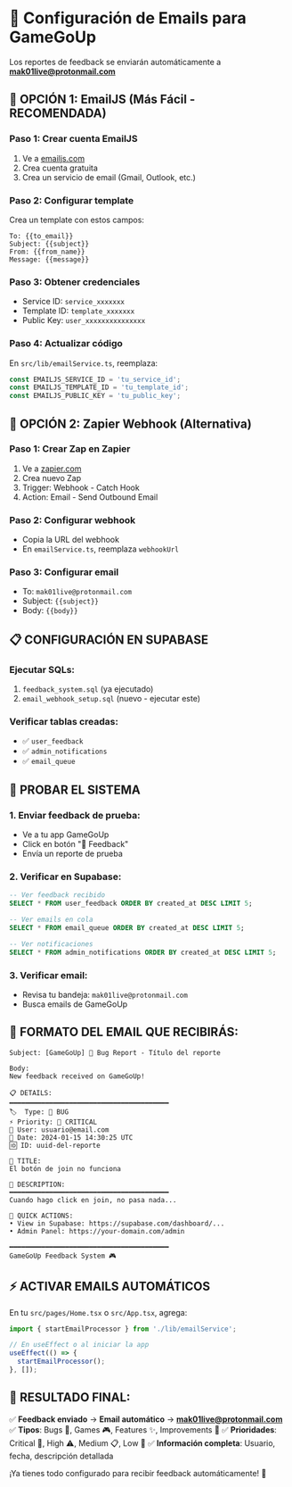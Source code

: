 # 📧 Configuración de Emails para GameGoUp

Los reportes de feedback se enviarán automáticamente a **mak01live@protonmail.com**

## 🚀 OPCIÓN 1: EmailJS (Más Fácil - RECOMENDADA)

### Paso 1: Crear cuenta EmailJS
1. Ve a [emailjs.com](https://www.emailjs.com/)
2. Crea cuenta gratuita
3. Crea un servicio de email (Gmail, Outlook, etc.)

### Paso 2: Configurar template
Crea un template con estos campos:
```
To: {{to_email}}
Subject: {{subject}}
From: {{from_name}}
Message: {{message}}
```

### Paso 3: Obtener credenciales
- Service ID: `service_xxxxxxx`
- Template ID: `template_xxxxxxx`
- Public Key: `user_xxxxxxxxxxxxxxx`

### Paso 4: Actualizar código
En `src/lib/emailService.ts`, reemplaza:
```typescript
const EMAILJS_SERVICE_ID = 'tu_service_id';
const EMAILJS_TEMPLATE_ID = 'tu_template_id';
const EMAILJS_PUBLIC_KEY = 'tu_public_key';
```

## 🔗 OPCIÓN 2: Zapier Webhook (Alternativa)

### Paso 1: Crear Zap en Zapier
1. Ve a [zapier.com](https://zapier.com/)
2. Crea nuevo Zap
3. Trigger: Webhook - Catch Hook
4. Action: Email - Send Outbound Email

### Paso 2: Configurar webhook
- Copia la URL del webhook
- En `emailService.ts`, reemplaza `webhookUrl`

### Paso 3: Configurar email
- To: `mak01live@protonmail.com`
- Subject: `{{subject}}`
- Body: `{{body}}`

## 📋 CONFIGURACIÓN EN SUPABASE

### Ejecutar SQLs:
1. `feedback_system.sql` (ya ejecutado)
2. `email_webhook_setup.sql` (nuevo - ejecutar este)

### Verificar tablas creadas:
- ✅ `user_feedback`
- ✅ `admin_notifications`
- ✅ `email_queue`

## 🧪 PROBAR EL SISTEMA

### 1. Enviar feedback de prueba:
- Ve a tu app GameGoUp
- Click en botón "🐛 Feedback"
- Envía un reporte de prueba

### 2. Verificar en Supabase:
```sql
-- Ver feedback recibido
SELECT * FROM user_feedback ORDER BY created_at DESC LIMIT 5;

-- Ver emails en cola
SELECT * FROM email_queue ORDER BY created_at DESC LIMIT 5;

-- Ver notificaciones
SELECT * FROM admin_notifications ORDER BY created_at DESC LIMIT 5;
```

### 3. Verificar email:
- Revisa tu bandeja: `mak01live@protonmail.com`
- Busca emails de GameGoUp

## 🔧 FORMATO DEL EMAIL QUE RECIBIRÁS:

```
Subject: [GameGoUp] 🐛 Bug Report - Título del reporte

Body:
New feedback received on GameGoUp!

📋 DETAILS:
━━━━━━━━━━━━━━━━━━━━━━━━━━━━━━━━━━━━━━━━
🏷️  Type: 🐛 BUG
⚡ Priority: 🚨 CRITICAL
👤 User: usuario@email.com
📅 Date: 2024-01-15 14:30:25 UTC
🆔 ID: uuid-del-reporte

📝 TITLE:
El botón de join no funciona

📄 DESCRIPTION:
━━━━━━━━━━━━━━━━━━━━━━━━━━━━━━━━━━━━━━━━
Cuando hago click en join, no pasa nada...

🔗 QUICK ACTIONS:
• View in Supabase: https://supabase.com/dashboard/...
• Admin Panel: https://your-domain.com/admin

━━━━━━━━━━━━━━━━━━━━━━━━━━━━━━━━━━━━━━━━
GameGoUp Feedback System 🎮
```

## ⚡ ACTIVAR EMAILS AUTOMÁTICOS

En tu `src/pages/Home.tsx` o `src/App.tsx`, agrega:

```typescript
import { startEmailProcessor } from './lib/emailService';

// En useEffect o al iniciar la app
useEffect(() => {
  startEmailProcessor();
}, []);
```

## 🎯 RESULTADO FINAL:

✅ **Feedback enviado** → **Email automático** → **mak01live@protonmail.com**
✅ **Tipos**: Bugs 🐛, Games 🎮, Features ✨, Improvements 🔧
✅ **Prioridades**: Critical 🚨, High ⚠️, Medium 📋, Low 📝
✅ **Información completa**: Usuario, fecha, descripción detallada

¡Ya tienes todo configurado para recibir feedback automáticamente! 🚀